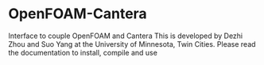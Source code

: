 # OpenFOAM-Cantera
Interface to couple OpenFOAM and Cantera
This is developed by Dezhi Zhou and Suo Yang at the University of Minnesota, Twin Cities.
Please read the documentation to install, compile and use
